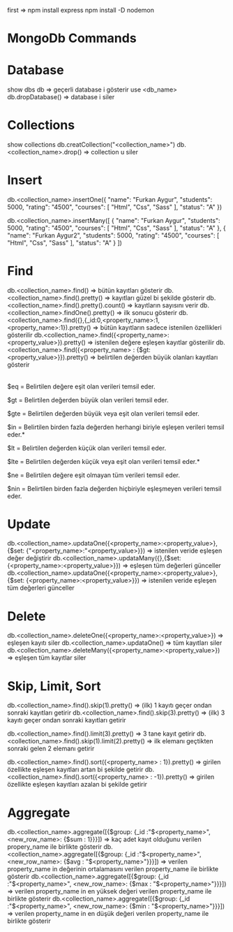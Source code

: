 first => npm install express
npm install -D nodemon

# MongoDb Commands

# Database

show dbs
db => geçerli database i gösterir
use <db_name>
db.dropDatabase() => database i siler

# Collections

show collections
db.creatCollection("<collection_name>")
db.<collection_name>.drop() => collection u siler

# Insert

db.<collection_name>.insertOne({
"name": "Furkan Aygur",
"students": 5000,
"rating": "4500",
"courses": [
"Html",
"Css",
"Sass"
],
"status": "A"
})

db.<collection_name>.insertMany([
{
"name": "Furkan Aygur",
"students": 5000,
"rating": "4500",
"courses": [
"Html",
"Css",
"Sass"
],
"status": "A"
},
{
"name": "Furkan Aygur2",
"students": 5000,
"rating": "4500",
"courses": [
"Html",
"Css",
"Sass"
],
"status": "A"
}
])

# Find

db.<collection_name>.find() => bütün kayıtları gösterir
db.<collection_name>.find().pretty() => kayıtları güzel bi şekilde gösterir
db.<collection_name>.find().pretty().count() => kayıtların sayısını verir
db.<collection_name>.findOne().pretty() => ilk sonucu gösterir
db.<collection_name>.find({},{\_id:0,<property_name>:1,<property_name>:1}).pretty() => bütün kayıtların sadece istenilen özellikleri gösterilir
db.<collection_name>.find({<property_name>:<property_value>}).pretty() => istenilen değere eşleşen kayıtlar gösterilir
db.<collection_name>.find({<property_name> : {$gt:<property_value>}}).pretty() => belirtilen değerden büyük olanları kayıtları gösterir

######

$eq = Belirtilen değere eşit olan verileri temsil eder.

$gt = Belirtilen değerden büyük olan verileri temsil eder.

$gte = Belirtilen değerden büyük veya eşit olan verileri temsil eder.

$in = Belirtilen birden fazla değerden herhangi biriyle eşleşen verileri temsil eder.\*

$lt = Belirtilen değerden küçük olan verileri temsil eder.

$lte = Belirtilen değerden küçük veya eşit olan verileri temsil eder.\*

$ne = Belirtilen değere eşit olmayan tüm verileri temsil eder.

$nin = Belirtilen birden fazla değerden hiçbiriyle eşleşmeyen verileri temsil eder.

######

# Update

db.<collection_name>.updataOne({<property_name>:<property_value>},{$set: {"<property_name>:"<property_value>}}) => istenilen veride eşleşen değer değiştirir
db.<collection_name>.updataMany({},{$set: {<property_name>:<property_value>}}) => eşleşen tüm değerleri günceller
db.<collection_name>.updataOne({<property_name>:<property_value>},{$set: {<property_name>:<property_value>}}) => istenilen veride eşleşen tüm değerleri günceller

# Delete

db.<collection_name>.deleteOne({<property_name>:<property_value>}) => eşleşen kayıtı siler
db.<collection_name>.updataOne() => tüm kayıtları siler
db.<collection_name>.deleteMany({<property_name>:<property_value>}) => eşleşen tüm kayıtlar siler

# Skip, Limit, Sort

db.<collection_name>.find().skip(1).pretty() => (ilk) 1 kayıtı geçer ondan sonraki kayıtları getirir
db.<collection_name>.find().skip(3).pretty() => (ilk) 3 kayıtı geçer ondan sonraki kayıtları getirir

db.<collection_name>.find().limit(3).pretty() => 3 tane kayıt getirir
db.<collection_name>.find().skip(1).limit(2).pretty() => ilk elemanı geçtikten sonraki gelen 2 elemanı getirir

db.<collection_name>.find().sort({<property_name> : 1}).pretty() => girilen özellikte eşleşen kayıtları artan bi şekilde getirir
db.<collection_name>.find().sort({<property_name> : -1}).pretty() => girilen özellikte eşleşen kayıtları azalan bi şekilde getirir

# Aggregate

db.<collection_name>.aggregate([{$group: {_id :"$<property_name>", <new_row_name>: {$sum : 1}}}]) => kaç adet kayıt olduğunu verilen propery_name ile birlikte gösterir
db.<collection_name>.aggregate([{$group: {_id :"$<property_name>", <new_row_name>: {$avg : "$<property_name>"}}}]) => verilen property_name in değerinin ortalamasını verilen property_name ile birlikte gösterir
db.<collection_name>.aggregate([{$group: {_id :"$<property_name>", <new_row_name>: {$max : "$<property_name>"}}}]) => verilen property_name in en yüksek değeri verilen property_name ile birlikte gösterir
db.<collection_name>.aggregate([{$group: {_id :"$<property_name>", <new_row_name>: {$min : "$<property_name>"}}}]) => verilen property_name in en düşük değeri verilen property_name ile birlikte gösterir
